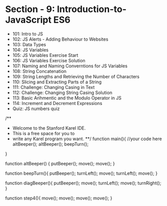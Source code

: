 # Section - 9: Introduction-to-JavaScript ES6

- 101: Intro to JS
- 102: JS Alerts - Adding Behaviour to Websites
- 103: Data Types
- 104: JS Variables
- 105: JS Variables Exercise Start
- 106: JS Variables Exercise Solution
- 107: Naming and Naming Converntions for JS Variables
- 108: String Concatenation
- 109: String Lengths and Retrieving the Number of Characters
- 110: Slicing and Extracting Parts of a String
- 111: Challenge: Changing Casing in Text
- 112: Challenge: Changing String Casing Solution
- 113: Basic Arihmentic and the Modulo Operator in JS
- 114: Increment and Decrement Expressions
- Quiz: JS numbers quiz

/**
 * Welcome to the Stanford Karel IDE.
 * This is a free space for you to 
 * write any Karel program you want.
 **/
function main(){
   //your code here
   altBeeper();
   altBeeper();
   beepTurn();


}

function altBeeper() {
   putBeeper();
   move();
   move();
   }
   
function beepTurn(){
   putBeeper();
   turnLeft();
   move();
   turnLeft();
   move();
   }

function diagBeeper(){
   putBeeper();
   move();
   turnLeft();
   move();
   turnRight();
   }
   
function step4(){
   move();
   move();
   move();
   move();
   }

